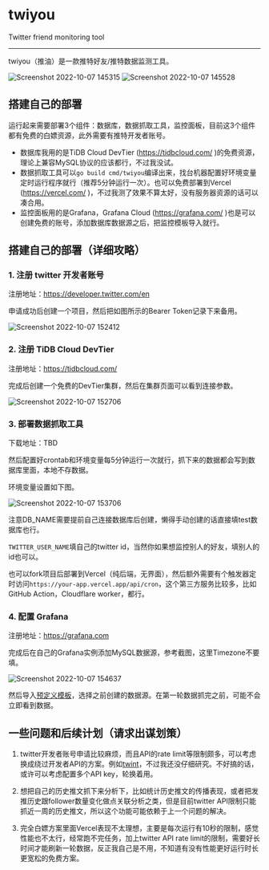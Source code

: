 # twiyou

Twitter friend monitoring tool

----

twiyou（推油）是一款推特好友/推特数据监测工具。

![Screenshot 2022-10-07 145315](https://user-images.githubusercontent.com/12077877/194486031-dddb414b-905c-4422-9f47-ada4d2a39545.png)
![Screenshot 2022-10-07 145528](https://user-images.githubusercontent.com/12077877/194486415-3f53bc70-b82f-42ad-b7c8-f0051a5e7443.png)

## 搭建自己的部署

运行起来需要部署3个组件：数据库，数据抓取工具，监控面板，目前这3个组件都有免费的白嫖资源，此外需要有推特开发者账号。

- 数据库我用的是TiDB Cloud DevTier (https://tidbcloud.com/ )的免费资源，理论上兼容MySQL协议的应该都行，不过我没试。
- 数据抓取工具可以`go build cmd/twiyou`编译出来，找台机器配置好环境变量定时运行程序就行（推荐5分钟运行一次）。也可以免费部署到Vercel (https://vercel.com/ )，不过我测了效果不算太好，没有服务器资源的话可以凑合用。
- 监控面板用的是Grafana，Grafana Cloud (https://grafana.com/ )也是可以创建免费的账号，添加数据库数据源之后，把监控模板导入就行。

## 搭建自己的部署（详细攻略）

### 1. 注册 twitter 开发者账号

注册地址：https://developer.twitter.com/en

申请成功后创建一个项目，然后把如图所示的Bearer Token记录下来备用。

![Screenshot 2022-10-07 152412](https://user-images.githubusercontent.com/12077877/194496392-21d8939d-0044-4070-b7a4-272963f5868d.png)

### 2. 注册 TiDB Cloud DevTier

注册地址：https://tidbcloud.com/

完成后创建一个免费的DevTier集群，然后在集群页面可以看到连接参数。

![Screenshot 2022-10-07 152706](https://user-images.githubusercontent.com/12077877/194497136-7d33c809-327d-4d63-9a01-ffc39f1e73f3.png)

### 3. 部署数据抓取工具

下载地址：TBD

然后配置好crontab和环境变量每5分钟运行一次就行，抓下来的数据都会写到数据库里面，本地不存数据。

环境变量设置如下图。

![Screenshot 2022-10-07 153706](https://user-images.githubusercontent.com/12077877/194498629-d8a8972f-2545-4469-b26e-c563b242f8b2.png)

注意DB_NAME需要提前自己连接数据库后创建，懒得手动创建的话直接填test数据库也行。

`TWITTER_USER_NAME`填自己的twitter id，当然你如果想监控别人的好友，填别人的id也可以。

也可以fork项目后部署到Vercel（纯后端，无界面），然后额外需要有个触发器定时访问`https://your-app.vercel.app/api/cron`，这个第三方服务比较多，比如GitHub Action，Cloudflare worker，都行。

### 4. 配置 Grafana

注册地址：https://grafana.com

完成后在自己的Grafana实例添加MySQL数据源，参考截图，这里Timezone不要填。

![Screenshot 2022-10-07 154637](https://user-images.githubusercontent.com/12077877/194501010-32e40820-f282-4f4e-b627-392cd375ec33.png)

然后导入[预定义模板](https://raw.githubusercontent.com/disksing/twiyou/master/grafana/twitter-statistics.json)，选择之前创建的数据源。在第一轮数据抓完之前，可能不会立即看到数据。

## 一些问题和后续计划（请求出谋划策）

1. twitter开发者账号申请比较麻烦，而且API的rate limit等限制颇多，可以考虑换成绕过开发者API的方案。例如[twint](https://github.com/twintproject/twint)，不过我还没仔细研究。不好搞的话，或许可以考虑配置多个API key，轮换着用。

2. 想把自己的历史推文抓下来分析下，比如统计历史推文的传播表现，或者把发推历史跟follower数量变化做点关联分析之类，但是目前twitter API限制只能抓近一周的历史推文，所以这个功能可能依赖于上一个问题的解决。

3. 完全白嫖方案里面Vercel表现不太理想，主要是每次运行有10秒的限制，感觉性能也不太行，经常跑不完任务，加上twitter API rate limit的限制，需要好长时间才能刷新一轮数据，反正我自己是不用，不知道有没有性能更好运行时长更宽松的免费方案。

